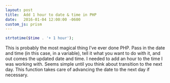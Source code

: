 ```yaml
---
layout: post
title:  Add 1 hour to date & time in PHP
date:   2016-01-04 12:00:00 -0600
custom_js: prism
---
```

```php
strtotime($time . '+ 1 hour');
```

This is probably the most magical thing I’ve ever done PHP. Pass in the date and time (in this case, in a variable), tell it what you want to do with it, and out comes the updated date and time. I needed to add an hour to the time I was working with. Seems simple until you think about transition to the next day. This function takes care of advancing the date to the next day if necessary.

